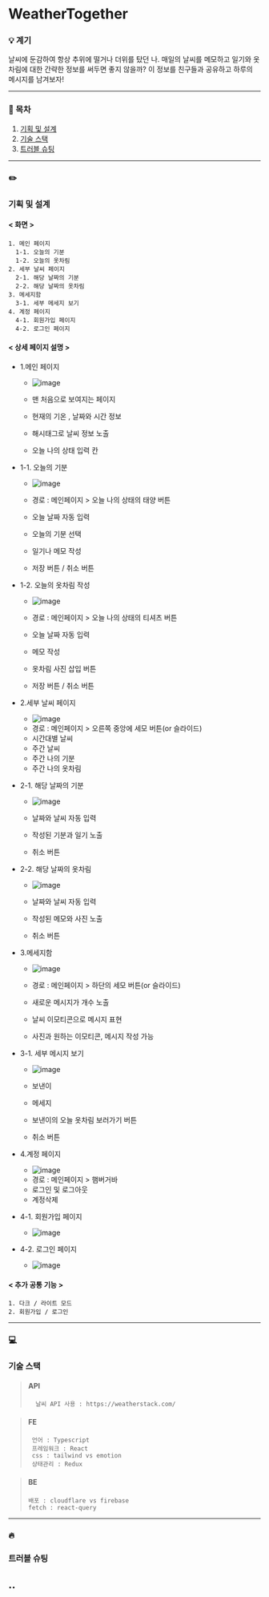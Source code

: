 # WeatherTogether

### 💡 계기
날씨에 둔감하여 항상 추위에 떨거나 더위를 탔던 나. 매일의 날씨를 메모하고 일기와 옷차림에 대한 간략한 정보를 써두면 좋지 않을까? 이 정보를 친구들과 공유하고 하루의 메시지를 남겨보자! 


-------------                                                


### 📗 목차
1. [기획 및 설계](#기획-및-설계)
2. [기술 스택](#기술-스택)
3. [트러블 슈팅](#트러블-슈팅)
-------------                                                

### ✏️
### 기획 및 설계
#### < 화면 > 
    1. 메인 페이지
      1-1. 오늘의 기분
      1-2. 오늘의 옷차림 
    2. 세부 날씨 페이지
      2-1. 해당 날짜의 기분
      2-2. 해당 날짜의 옷차림
    3. 메세지함
      3-1. 세부 메세지 보기
    4. 계정 페이지
      4-1. 회원가입 페이지
      4-2. 로그인 페이지
    
    

#### < 상세 페이지 설명 > 
* 1.메인 페이지
  * ![image](https://user-images.githubusercontent.com/91399033/164986691-3ecc5512-3be8-4912-9f85-e48c2d590575.png)
 
  *  맨 처음으로 보여지는 페이지 
  *  현재의 기온 , 날짜와 시간 정보 
  *  해시태그로 날씨 정보 노출
  *  오늘 나의 상태 입력 칸 
      
* 1-1. 오늘의 기분 
  * ![image](https://user-images.githubusercontent.com/91399033/164986712-5a2d1d0d-46f6-4513-b424-44b4b9a7cb8f.png)

  * 경로 : 메인페이지 > 오늘 나의 상태의 태양 버튼
  * 오늘 날짜 자동 입력
  * 오늘의 기분 선택
  * 일기나 메모 작성
  * 저장 버튼 / 취소 버튼
      
* 1-2. 오늘의 옷차림 작성
  * ![image](https://user-images.githubusercontent.com/91399033/164986728-619da6a4-a2bc-4961-b9b3-8cb01e5d2215.png)

  * 경로 : 메인페이지 > 오늘 나의 상태의 티셔츠 버튼
  * 오늘 날짜 자동 입력
  * 메모 작성
  * 옷차림 사진 삽입 버튼
  * 저장 버튼 /  취소 버튼

       
* 2.세부 날씨 페이지
  *  ![image](https://user-images.githubusercontent.com/91399033/164986281-442cd0b1-0c87-49d3-b558-3e11bae4ad16.png)
  * 경로 :  메인페이지 > 오른쪽 중앙에 세모 버튼(or 슬라이드)
  * 시간대별 날씨
  * 주간 날씨
  * 주간 나의 기분 
  * 주간 나의 옷차림
  

* 2-1. 해당 날짜의 기분
  * ![image](https://user-images.githubusercontent.com/91399033/164986300-d254af7f-c820-41d9-b68c-9dffd78924f9.png)
 
  * 날짜와 날씨 자동 입력
  * 작성된 기분과 일기 노출
  * 취소 버튼

* 2-2. 해당 날짜의 옷차림
   * ![image](https://user-images.githubusercontent.com/91399033/164986315-3fb83ddc-816a-427d-99de-0628d8cb76b0.png)
  
   * 날짜와 날씨 자동 입력
   * 작성된 메모와 사진 노출
   * 취소 버튼

* 3.메세지함
  * ![image](https://user-images.githubusercontent.com/91399033/164986324-1342c333-5348-43f7-8679-40e6f57ad000.png)
 
  * 경로 : 메인페이지 > 하단의 세모 버튼(or 슬라이드)
  *  새로운 메시지가 개수 노출
  *  날씨 이모티콘으로 메시지 표현
  *  사진과 원하는 이모티콘, 메시지 작성 가능

* 3-1. 세부 메시지 보기 
  *  ![image](https://user-images.githubusercontent.com/91399033/164986332-24da5cc3-ae6a-4777-8ada-97d9079d44c8.png)

  * 보낸이
  * 메세지
  * 보낸이의 오늘 옷차림 보러가기 버튼
  * 취소 버튼 
  
* 4.계정 페이지
  * ![image](https://user-images.githubusercontent.com/91399033/164986379-7b91f7cf-4f36-49f1-9d4e-fc70826837fa.png)
  * 경로 : 메인페이지 > 햄버거바
  * 로그인 및 로그아웃    
  * 계정삭제
 
* 4-1. 회원가입 페이지
  * ![image](https://user-images.githubusercontent.com/91399033/164987349-e069bca2-e791-485c-a4b9-2032c486863e.png)
  

* 4-2. 로그인 페이지
  *  ![image](https://user-images.githubusercontent.com/91399033/164987368-bab55f38-c9a0-4fe7-bc7f-cf9e5fc041d0.png)

 


#### < 추가 공통 기능 >
    1. 다크 / 라이트 모드
    2. 회원가입 / 로그인 
   

-------------    
### 💻
### 기술 스택
>#### API 
>       날씨 API 사용 : https://weatherstack.com/

>#### FE
>      언어 : Typescript
>      프레임워크 : React
>      css : tailwind vs emotion
>      상태관리 : Redux

>#### BE
>     배포 : cloudflare vs firebase 
>     fetch : react-query   

-------------  
### 🔥
### 트러블 슈팅
..
-------------
